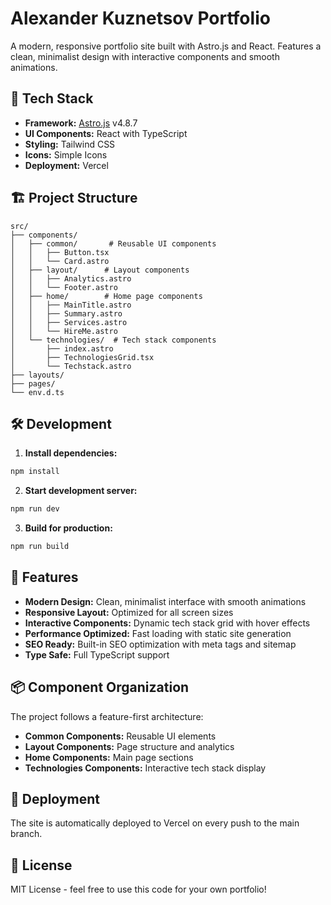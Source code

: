 # Alexander Kuznetsov Portfolio

A modern, responsive portfolio site built with Astro.js and React. Features a clean, minimalist design with interactive components and smooth animations.

## 🚀 Tech Stack

- **Framework:** [Astro.js](https://astro.build) v4.8.7
- **UI Components:** React with TypeScript
- **Styling:** Tailwind CSS
- **Icons:** Simple Icons
- **Deployment:** Vercel

## 🏗️ Project Structure

```
src/
├── components/
│   ├── common/       # Reusable UI components
│   │   ├── Button.tsx
│   │   └── Card.astro
│   ├── layout/      # Layout components
│   │   ├── Analytics.astro
│   │   └── Footer.astro
│   ├── home/        # Home page components
│   │   ├── MainTitle.astro
│   │   ├── Summary.astro
│   │   ├── Services.astro
│   │   └── HireMe.astro
│   └── technologies/  # Tech stack components
│       ├── index.astro
│       ├── TechnologiesGrid.tsx
│       └── Techstack.astro
├── layouts/
├── pages/
└── env.d.ts
```

## 🛠️ Development

1. **Install dependencies:**
```bash
npm install
```

2. **Start development server:**
```bash
npm run dev
```

3. **Build for production:**
```bash
npm run build
```

## 🎨 Features

- **Modern Design:** Clean, minimalist interface with smooth animations
- **Responsive Layout:** Optimized for all screen sizes
- **Interactive Components:** Dynamic tech stack grid with hover effects
- **Performance Optimized:** Fast loading with static site generation
- **SEO Ready:** Built-in SEO optimization with meta tags and sitemap
- **Type Safe:** Full TypeScript support

## 📦 Component Organization

The project follows a feature-first architecture:

- **Common Components:** Reusable UI elements
- **Layout Components:** Page structure and analytics
- **Home Components:** Main page sections
- **Technologies Components:** Interactive tech stack display

## 🚀 Deployment

The site is automatically deployed to Vercel on every push to the main branch.

## 📝 License

MIT License - feel free to use this code for your own portfolio!
